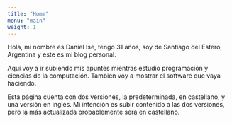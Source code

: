 ```yaml
---
title: "Home"
menu: "main"
weight: 1
---
```


Hola, mi nombre es Daniel Ise, tengo 31 años, soy de Santiago del Estero, Argentina y este es mi blog personal. 

Aquí voy a ir subiendo mis apuntes mientras estudio programación y ciencias de la computación.
También voy a mostrar el software que vaya haciendo.

Esta página cuenta con dos versiones, la predeterminada, en castellano, y una versión en inglés.
Mi intención es subir contenido a las dos versiones, pero la más actualizada probablemente será en castellano.

